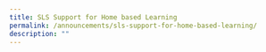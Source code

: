 ```yaml
---
title: SLS Support for Home based Learning
permalink: /announcements/sls-support-for-home-based-learning/
description: ""
---
```

